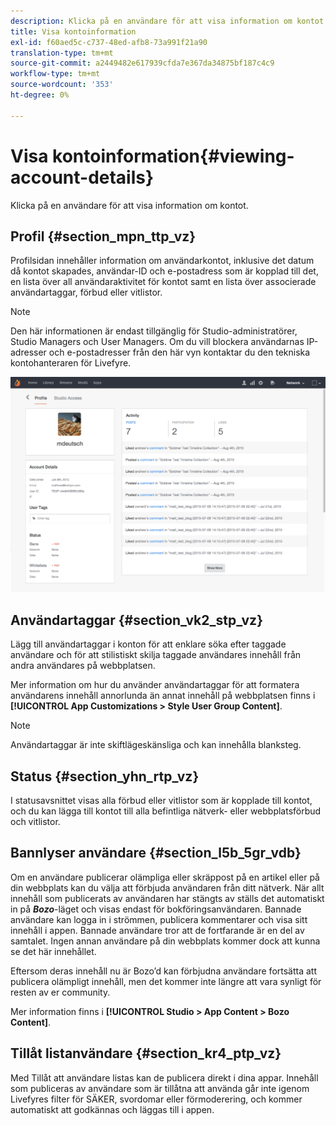 ```yaml
---
description: Klicka på en användare för att visa information om kontot.
title: Visa kontoinformation
exl-id: f60aed5c-c737-48ed-afb8-73a991f21a90
translation-type: tm+mt
source-git-commit: a2449482e617939cfda7e367da34875bf187c4c9
workflow-type: tm+mt
source-wordcount: '353'
ht-degree: 0%

---
```


# Visa kontoinformation{#viewing-account-details}

Klicka på en användare för att visa information om kontot.

## Profil {#section_mpn_ttp_vz}

Profilsidan innehåller information om användarkontot, inklusive det datum då kontot skapades, användar-ID och e-postadress som är kopplad till det, en lista över all användaraktivitet för kontot samt en lista över associerade användartaggar, förbud eller vitlistor.

>[!NOTE]
>
>Den här informationen är endast tillgänglig för Studio-administratörer, Studio Managers och User Managers. Om du vill blockera användarnas IP-adresser och e-postadresser från den här vyn kontaktar du den tekniska kontohanteraren för Livefyre.

![](assets/UsersProfile-1024x699.png)

## Användartaggar {#section_vk2_stp_vz}

Lägg till användartaggar i konton för att enklare söka efter taggade användare och för att stilistiskt skilja taggade användares innehåll från andra användares på webbplatsen.

Mer information om hur du använder användartaggar för att formatera användarens innehåll annorlunda än annat innehåll på webbplatsen finns i **[!UICONTROL App Customizations > Style User Group Content]**.

>[!NOTE]
>
>Användartaggar är inte skiftlägeskänsliga och kan innehålla blanksteg.

## Status {#section_yhn_rtp_vz}

I statusavsnittet visas alla förbud eller vitlistor som är kopplade till kontot, och du kan lägga till kontot till alla befintliga nätverk- eller webbplatsförbud och vitlistor.

## Bannlyser användare {#section_l5b_5gr_vdb}

Om en användare publicerar olämpliga eller skräppost på en artikel eller på din webbplats kan du välja att förbjuda användaren från ditt nätverk. När allt innehåll som publicerats av användaren har stängts av ställs det automatiskt in på ***Bozo***-läget och visas endast för bokföringsanvändaren. Bannade användare kan logga in i strömmen, publicera kommentarer och visa sitt innehåll i appen. Bannade användare tror att de fortfarande är en del av samtalet. Ingen annan användare på din webbplats kommer dock att kunna se det här innehållet.

Eftersom deras innehåll nu är Bozo’d kan förbjudna användare fortsätta att publicera olämpligt innehåll, men det kommer inte längre att vara synligt för resten av er community.

Mer information finns i **[!UICONTROL Studio > App Content > Bozo Content]**.

## Tillåt listanvändare {#section_kr4_ptp_vz}

Med Tillåt att användare listas kan de publicera direkt i dina appar. Innehåll som publiceras av användare som är tillåtna att använda går inte igenom Livefyres filter för SÄKER, svordomar eller förmoderering, och kommer automatiskt att godkännas och läggas till i appen.
